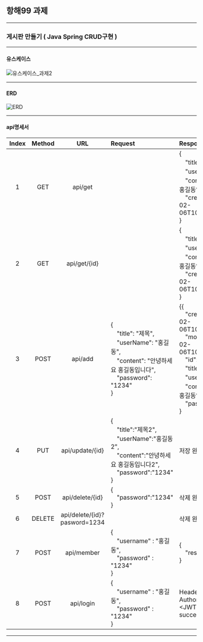 ## 항해99 과제

---
### 게시판 만들기 ( Java Spring CRUD구현 )
- - - 

#### 유스케이스
![유스케이스_과제2](https://user-images.githubusercontent.com/111578825/218037858-2be7054b-bb3a-4e86-b2bf-d844f860cfc8.png)


- - -

#### ERD
![ERD](https://user-images.githubusercontent.com/111578825/218043552-bbfbf416-3b2a-46c4-8431-210926db764e.png)



- - -



#### api명세서


| Index | Method |             URL              | Request                                                                                                 | Response                                                                                                                                                                                                             |
|:-----:|:------:|:----------------------------:|:--------------------------------------------------------------------------------------------------------|:---------------------------------------------------------------------------------------------------------------------------------------------------------------------------------------------------------------------|
|   1   |  GET   |           api/get            |                                                                                                         | {<br> 　"title": "제목",<br>　"userName": "홍길동",<br>　"content": "안녕하세요 홍길동입니다",<br>　"createdAt": "2023-02-06T10:05:44.402421"<br>}                                                                                       |
|   2   |  GET   |         api/get/{id}         |                                                                                                         | {<br> 　"title": "제목",<br>　"userName": "홍길동",<br>　"content": "안녕하세요 홍길동입니다",<br>　"createdAt": "2023-02-06T10:05:44.402421"<br>}                                                                                       |
|   3   |  POST  |           api/add            | {<br> 　"title": "제목",<br>　"userName": "홍길동",<br>　"content": "안녕하세요 홍길동입니다",<br>　"password": "1234"<br>} | {{<br>　"createdAt": "2023-02-06T10:34:11.7218094",<br>　"modifiedAt": 2023-02-06T10:34:11.7218094",<br>　"id": 7,<br>　"title": "제목",<br>　"userName": "홍길동",<br>　"content": "안녕하세요 홍길동입니다",<br>　"password": "1234"<br>} |
|   4   |  PUT   |       api/update/{id}        | {<br>　"title":"제목2",<br>　"userName":"홍길동2",<br>　"content":"안녕하세요 홍길동입니다2",<br>　"password":"1234"<br>}   | 저장 완료                                                                                                                                                                                                                |
|   5   |  POST  |       api/delete/{id}        | {<br>　"password":"1234"<br>}                                                                            | 삭제 완료                                                                                                                                                                                                                |
|   6   | DELETE | api/delete/{id}?pasword=1234 |                                                                                                         | 삭제 완료                                                                                                                                                                                                                |
|   7   |  POST  |          api/member          | { <br>　"username" : "홍길동",<br/>　"password" : "1234"<br/>}                                               | {<br/>　"response" : success<br/>}                                                                                                                                                                                    |
|   8   |  POST  |          api/login           | { <br>　"username" : "홍길동",<br/>　"password" : "1234"<br/>}                                               | Header <br/>Authorization : Bearer \<JWT> <br/>success                                                                                                                                                               |

------